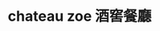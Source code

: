 ---
title: "chateau zoe 酒窖餐廳"
description: "chateau zoe 酒窖餐廳"
layout: shop
keywords:
  - 美食競賽
  - 台灣美食
  - 美食精選
datePublished: "2025-06-30"
dateModified: "2025-07-07"
city: "台北市"
district: "信義區"
address: "台北市信義區逸仙路32巷7號1樓"
phone: "0287869663"
geo: "25.039898005940966, 121.56227833400445"
google_map: "https://maps.app.goo.gl/Hejkibae3ndWnC6U7"
footinder: "https://footinder.com.tw/%E5%8F%B0%E5%8C%97%E5%B8%82%E4%BF%A1%E7%BE%A9%E5%8D%80/9034/"
official: "https://www.facebook.com/chateauzoe/"
award:
  - name: "500盤"
    year: "2024"
    entries:
      - dishes:
          - "漬金棗/油封鴨腿/菠菜野米"

---